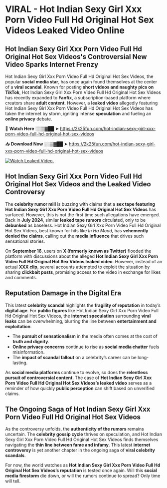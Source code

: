 # VIRAL - Hot Indian Sexy Girl Xxx Porn Video Full Hd Original Hot Sex Videos Leaked Video Online

## **Hot Indian Sexy Girl Xxx Porn Video Full Hd Original Hot Sex Videos's Controversial New Video Sparks Internet Frenzy**  

Hot Indian Sexy Girl Xxx Porn Video Full Hd Original Hot Sex Videos, the popular **social media star**, has once again found themselves at the center of a **viral scandal**. Known for posting **short videos and naughty pics on TikTok**, Hot Indian Sexy Girl Xxx Porn Video Full Hd Original Hot Sex Videos has recently expanded to **Fanfix**, a subscription-based platform where creators share **adult content**. However, a **leaked video** allegedly featuring Hot Indian Sexy Girl Xxx Porn Video Full Hd Original Hot Sex Videos has taken the internet by storm, igniting intense **speculation** and fueling an **online privacy** debate.  

🔴 **Watch Here** ░░▒▓██ ➤ https://2k25fun.com/hot-indian-sexy-girl-xxx-porn-video-full-hd-original-hot-sex-videos  

📥 **Download Now** ░░▒▓██ ➤ https://2k25fun.com/hot-indian-sexy-girl-xxx-porn-video-full-hd-original-hot-sex-videos  

[![Watch Leaked Video.](https://miro.medium.com/v2/resize:fit:828/format:webp/1*cilzJN44JGOrTw9NJCrNHA.gif "Watch Leaked Video")](https://2k25fun.com/hot-indian-sexy-girl-xxx-porn-video-full-hd-original-hot-sex-videos)

## **Hot Indian Sexy Girl Xxx Porn Video Full Hd Original Hot Sex Videos and the Leaked Video Controversy**  

The **celebrity rumor mill** is buzzing with claims that a **sex tape featuring Hot Indian Sexy Girl Xxx Porn Video Full Hd Original Hot Sex Videos** has surfaced. However, this is not the first time such allegations have emerged. Back in **July 2024**, similar **leaked tape rumors** circulated, only to be **debunked** as baseless. Hot Indian Sexy Girl Xxx Porn Video Full Hd Original Hot Sex Videos, best known for hits like *In Ha Mood*, has **vehemently denied the claims**, calling out the **media influence** that drives such sensational stories.  

On **September 16**, users on **X (formerly known as Twitter)** flooded the platform with discussions about the alleged **Hot Indian Sexy Girl Xxx Porn Video Full Hd Original Hot Sex Videos leaked video**. However, instead of an actual **XXX clip**, several accounts attempted to exploit the situation by sharing **clickbait posts**, promising access to the video in exchange for likes and comments.  

## **Reputation Damage in the Digital Era**  

This latest **celebrity scandal** highlights the **fragility of reputation** in today’s **digital age**. For **public figures** like Hot Indian Sexy Girl Xxx Porn Video Full Hd Original Hot Sex Videos, the **internet speculation** surrounding **viral leaks** can be overwhelming, blurring the line between **entertainment and exploitation**.  

- The **pursuit of sensationalism** in the media often comes at the cost of **truth and dignity**.  
- **Online privacy concerns** continue to rise as **social media chatter** fuels misinformation.  
- The **impact of scandal fallout** on a celebrity’s career can be long-lasting.  

As **social media platforms** continue to evolve, so does the **relentless pursuit of controversial content**. The case of **Hot Indian Sexy Girl Xxx Porn Video Full Hd Original Hot Sex Videos’s leaked video** serves as a reminder of how quickly **public perception** can shift based on unverified claims.  

## **The Ongoing Saga of Hot Indian Sexy Girl Xxx Porn Video Full Hd Original Hot Sex Videos**  

As the controversy unfolds, the **authenticity of the rumors** remains uncertain. The **celebrity gossip cycle** thrives on speculation, and Hot Indian Sexy Girl Xxx Porn Video Full Hd Original Hot Sex Videos finds themselves navigating the **thin line between fame and infamy**. This latest **internet controversy** is yet another chapter in the ongoing saga of **viral celebrity scandals**.  

For now, the world watches as **Hot Indian Sexy Girl Xxx Porn Video Full Hd Original Hot Sex Videos’s reputation** is tested once again. Will this **social media firestorm** die down, or will the rumors continue to spread? Only time will tell.